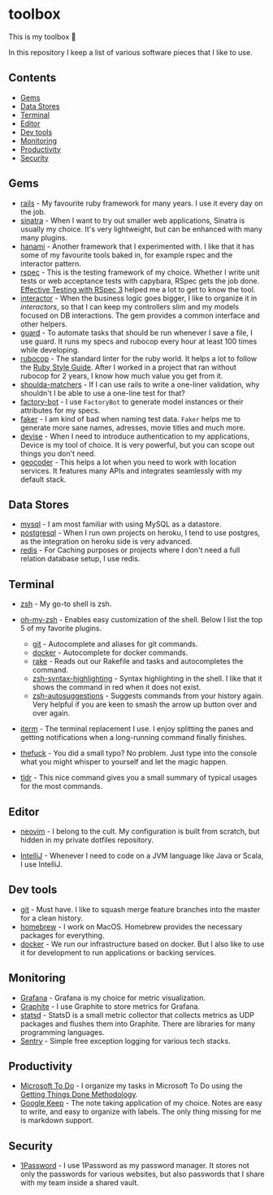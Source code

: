 # toolbox

This is my toolbox 🧰

In this repository I keep a list of various software pieces that I like to use.

## Contents

- [Gems](#gems)
- [Data Stores](#data-stores)
- [Terminal](#terminal)
- [Editor](#editor)
- [Dev tools](#dev-tools)
- [Monitoring](#monitoring)
- [Productivity](#productivity)
- [Security](#security)

## Gems

- [rails](https://github.com/rails/rails) - My favourite ruby framework for many years. I use it every day on the job.
- [sinatra](https://github.com/sinatra/sinatra) - When I want to try out smaller web applications, Sinatra is usually my choice. It's very lightweight, but can be enhanced with many many plugins.
- [hanami](https://github.com/hanami/hanami) - Another framework that I experimented with. I like that it has some of my favourite tools baked in, for example rspec and the interactor pattern.
- [rspec](https://github.com/rspec/rspec) - This is the testing framework of my choice. Whether I write unit tests or web acceptance tests with capybara, RSpec gets the job done. [Effective Testing with RSpec 3](https://pragprog.com/titles/rspec3/) helped me a lot to get to know the tool.
- [interactor](https://github.com/collectiveidea/interactor) - When the business logic goes bigger, I like to organize it in _interactors_, so that I can keep my controllers slim and my models focused on DB interactions. The gem provides a common interface and other helpers.
- [guard](https://github.com/guard/guard) - To automate tasks that should be run whenever I save a file, I use guard. It runs my specs and rubocop every hour at least 100 times while developing.
- [rubocop](https://github.com/rubocop-hq/rubocop) - The standard linter for the ruby world. It helps a lot to follow the [Ruby Style Guide](https://rubystyle.guide/). After I worked in a project that ran without rubocop for 2 years, I know how much value you get from it.
- [shoulda-matchers](https://github.com/thoughtbot/shoulda-matchers) - If I can use rails to write a one-liner validation, why shouldn't I be able to use a one-line test for that?
- [factory-bot](https://github.com/thoughtbot/factory_bot) - I use `FactoryBot` to generate model instances or their attributes for my specs.
- [faker](https://github.com/faker-ruby/faker) - I am kind of bad when naming test data. `Faker` helps me to generate more sane names, adresses, movie titles and much more.
- [devise](https://github.com/heartcombo/devise) - When I need to introduce authentication to my applications, Device is my tool of choice. It is very powerful, but you can scope out things you don't need.
- [geocoder](https://github.com/alexreisner/geocoder) - This helps a lot when you need to work with location services. It features many APIs and integrates seamlessly with my default stack.

## Data Stores

- [mysql](https://www.mysql.com/) - I am most familiar with using MySQL as a datastore.
- [postgresql](https://www.postgresql.org/) - When I run own projects on heroku, I tend to use postgres, as the integration on heroku side is very advanced.
- [redis](https://redis.io/) - For Caching purposes or projects where I don't need a full relation database setup, I use redis.

## Terminal

- [zsh](https://github.com/zsh-users/zsh) - My go-to shell is zsh.
- [oh-my-zsh](https://github.com/ohmyzsh/ohmyzsh) - Enables easy customization of the shell. Below I list the top 5 of my favorite plugins.

  - [git](https://github.com/ohmyzsh/ohmyzsh/tree/master/plugins/git) - Autocomplete and aliases for git commands.
  - [docker](https://github.com/ohmyzsh/ohmyzsh/tree/master/plugins/docker) - Autocomplete for docker commands.
  - [rake](https://github.com/ohmyzsh/ohmyzsh/tree/master/plugins/rake) - Reads out our Rakefile and tasks and autocompletes the command.
  - [zsh-syntax-highlighting](https://github.com/zsh-users/zsh-syntax-highlighting) - Syntax highlighting in the shell. I like that it shows the command in red when it does not exist.
  - [zsh-autosuggestions](https://github.com/zsh-users/zsh-autosuggestions) - Suggests commands from your history again. Very helpful if you are keen to smash the arrow up button over and over again.

- [iterm](https://iterm2.com/) - The terminal replacement I use. I enjoy splitting the panes and getting notifications when a long-running command finally finishes.
- [thefuck](https://github.com/nvbn/thefuck) - You did a small typo? No problem. Just type into the console what you might whisper to yourself and let the magic happen.
- [tldr](https://github.com/tldr-pages/tldr) - This nice command gives you a small summary of typical usages for the most commands.

## Editor

- [neovim](https://github.com/neovim/neovim) - I belong to the cult. My configuration is built from scratch, but hidden in my private dotfiles repository.

- [IntelliJ](https://www.jetbrains.com/idea/) - Whenever I need to code on a JVM language like Java or Scala, I use IntelliJ.

## Dev tools

- [git](https://github.com/git/git) - Must have. I like to squash merge feature branches into the master for a clean history.
- [homebrew](https://brew.sh/) - I work on MacOS. Homebrew provides the necessary packages for everything.
- [docker](https://www.docker.com/) - We run our infrastructure based on docker. But I also like to use it for development to run applications or backing services.

## Monitoring

- [Grafana](https://github.com/grafana/grafana) - Grafana is my choice for metric visualization.
- [Graphite](https://graphiteapp.org/) - I use Graphite to store metrics for Grafana.
- [statsd](https://github.com/statsd/statsd) - StatsD is a small metric collector that collects metrics as UDP packages and flushes them into Graphite. There are libraries for many programming languages.
- [Sentry](https://sentry.io/) - Simple free exception logging for various tech stacks.

## Productivity

- [Microsoft To Do](https://todo.microsoft.com/) - I organize my tasks in Microsoft To Do using the [Getting Things Done Methodology](https://gettingthingsdone.com/).
- [Google Keep](https://www.google.de/keep/) - The note taking application of my choice. Notes are easy to write, and easy to organize with labels. The only thing missing for me is markdown support.

## Security

- [1Password](https://1password.com/) - I use 1Password as my password manager. It stores not only the passwords for various websites, but also passwords that I share with my team inside a shared vault.
